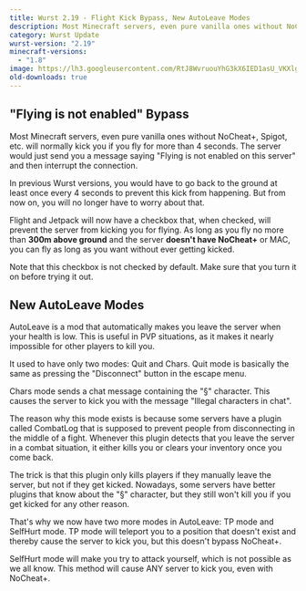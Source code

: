 ```yaml
---
title: Wurst 2.19 - Flight Kick Bypass, New AutoLeave Modes
description: Most Minecraft servers, even pure vanilla ones without NoCheat+, Spigot, etc. will normally kick you if you fly for more than 4 seconds.
category: Wurst Update
wurst-version: "2.19"
minecraft-versions:
  - "1.8"
image: https://lh3.googleusercontent.com/RtJ8WvruouYhG3kX6IED1asU_VKXlgqfiR8ag9iXrgbcsRELnhvlz3EK07xR9YVXPcyhHE5p09TQR9eULxgcYvHNJv0OR6qKwdrXcsGs2nion6jMtVb5LeVGErMVHxLIwTTJa-iT_COZ2vTcrSN9WBOaYnZigsjW8pXbgTTp6mByoieHofl1JHEX2x68VU7cVDgvQJEdL_0MgpdgKKcbFBt6c4rfZa0VJ6gyq-6p8F37xqcxKxwDME5-SdcJ8vFVhdTi1SsYrUX4GUOyYcWZo0yAmVervipSIV0-6tNvF7u7iw_mqexvA2-V4s_oLU6Zo-ZU6Ea6xjiHTvLFmCUraGjG5HtmJPYjGsEbgn6OT8PSb30qOdF_H9DYkK47CT384189MvJJ2oQManbIZ89q2ilfpW6Gb2xkKfNS2aUySaIoTmgxfR4KDOstfUiNRR33IrQ3qRIF9NCGY619L3IPu91ETBOho2_FgOoPeAUbEnLbtV2iR5aKmDvTOSBQaFH_J782ncmy1NVliKk7z8OPcWBtLsdujugtkvkiVIY5vridw6Hj3x-ObtVq3Ok0QM7jVBpinb70esdRtJGAFGJYayqeBOP3o6G7T_5LyXgWZ1Vph7dI=w1280-h720-no
old-downloads: true
---
```

## "Flying is not enabled" Bypass
Most Minecraft servers, even pure vanilla ones without NoCheat+, Spigot, etc. will normally kick you if you fly for more than 4 seconds. The server would just send you a message saying "Flying is not enabled on this server" and then interrupt the connection.

In previous Wurst versions, you would have to go back to the ground at least once every 4 seconds to prevent this kick from happening. But from now on, you will no longer have to worry about that.

Flight and Jetpack will now have a checkbox that, when checked, will prevent the server from kicking you for flying. As long as you fly no more than **300m above ground** and the server **doesn't have NoCheat+** or MAC, you can fly as long as you want without ever getting kicked.

Note that this checkbox is not checked by default. Make sure that you turn it on before trying it out.



## New AutoLeave Modes
AutoLeave is a mod that automatically makes you leave the server when your health is low. This is useful in PVP situations, as it makes it nearly impossible for other players to kill you.

It used to have only two modes: Quit and Chars. Quit mode is basically the same as pressing the "Disconnect" button in the escape menu.

Chars mode sends a chat message containing the "§" character. This causes the server to kick you with the message "Illegal characters in chat".

The reason why this mode exists is because some servers have a plugin called CombatLog that is supposed to prevent people from disconnecting in the middle of a fight. Whenever this plugin detects that you leave the server in a combat situation, it either kills you or clears your inventory once you come back.

The trick is that this plugin only kills players if they manually leave the server, but not if they get kicked. Nowadays, some servers have better plugins that know about the "§" character, but they still won't kill you if you get kicked for any other reason.

That's why we now have two more modes in AutoLeave: TP mode and SelfHurt mode. TP mode will teleport you to a position that doesn't exist and thereby cause the server to kick you, but this doesn't bypass NoCheat+.

SelfHurt mode will make you try to attack yourself, which is not possible as we all know. This method will cause ANY server to kick you, even with NoCheat+.
